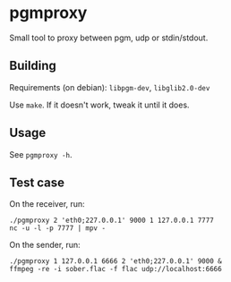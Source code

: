 # pgmproxy

Small tool to proxy between pgm, udp or stdin/stdout.

## Building

Requirements (on debian): `libpgm-dev`, `libglib2.0-dev`

Use `make`. If it doesn't work, tweak it until it does.

## Usage

See `pgmproxy -h`.

## Test case

On the receiver, run:

~~~~~~
./pgmproxy 2 'eth0;227.0.0.1' 9000 1 127.0.0.1 7777
nc -u -l -p 7777 | mpv -
~~~~~~

On the sender, run:

~~~~~~
./pgmproxy 1 127.0.0.1 6666 2 'eth0;227.0.0.1' 9000 &
ffmpeg -re -i sober.flac -f flac udp://localhost:6666
~~~~~~
